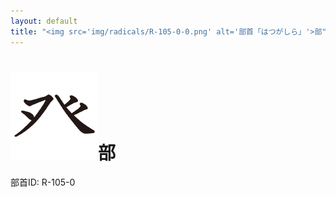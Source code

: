 ```yaml
---
layout: default
title: "<img src='img/radicals/R-105-0-0.png' alt='部首「はつがしら」'>部"  # glyphをタイトルに使用
---
```


# <img src='img/radicals/R-105-0-0.png' alt='部首「はつがしら」'>部
部首ID: R-105-0
